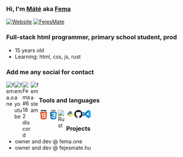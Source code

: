 ### Hi, I'm [Máté][fejesmate] aka [Fema][website]
[![Website](https://img.shields.io/website?label=fema.one&style=for-the-badge&url=https%3A%2F%2Ffema.one)](https://fema.one)
[![FejesMate](https://img.shields.io/website?label=fejesmate.hu&style=for-the-badge&url=https%3A%2F%2Ffejesmate.hu)](https://fejesmate.hu)

### Full-stack html programmer, primary school student, prod
- 15 years old
- Learning: html, css, js, rust

### Add me any social for contact
[<img align="left" alt="fema.one" width="22px" src="https://upload.wikimedia.org/wikipedia/commons/a/ae/Globe_icon-white.svg" />][website]
[<img align="left" alt="fema youtube" width="22px" src="https://buildair.com/wp-content/uploads/2019/04/youtube_icona.png" />][youtube]
[<img align="left" alt="Fema#6182 discord" width="22px" src="https://www.iconsdb.com/icons/download/white/discord-128.png" />][discord]
[<img align="left" alt="fema steam" width="22px" src="https://cdn.freebiesupply.com/images/large/2x/steam-logo-black-transparent.png" />][steam]

<br>

### Tools and languages
<img align="left" alt="HTML5" width="26px" src="https://raw.githubusercontent.com/github/explore/80688e429a7d4ef2fca1e82350fe8e3517d3494d/topics/html/html.png" />
<img align="left" alt="CSS3" width="26px" src="https://raw.githubusercontent.com/github/explore/80688e429a7d4ef2fca1e82350fe8e3517d3494d/topics/css/css.png" />
<img align="left" alt="Rust" width="22px" src="https://raw.githubusercontent.com/jalbertsr/logo-badge-images/master/img/rsz_rust.png" />
<img align="left" alt="Python" width="22px" src="https://raw.githubusercontent.com/github/explore/master/topics/python/python.png" />
<img align="left" alt="Github" width="22px" src="https://raw.githubusercontent.com/github/explore/master/topics/github/github.png" />
<img align="left" alt="Visual Studio Code" width="22px" src="https://raw.githubusercontent.com/github/explore/master/topics/visual-studio-code/visual-studio-code.png" />

<br>

### Projects
- owner and dev @ fema.one
- owner and dev @ fejesmate.hu

[website]: https://fema.one
[fejesmate]: https://fejesmate.hu
[youtube]: https://www.youtube.com/channel/UCx-MNCKET13anYIfsYWGOIw
[discord]: https://dsc.bio/fema
[steam]: https://steamcommunity.com/id/mateyo0001

